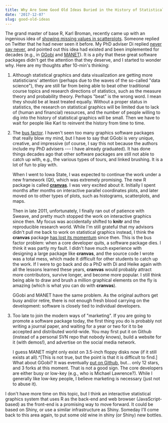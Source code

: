 ```yaml
---
title: Why Are Some Good Old Ideas Buried in the History of Statistical Graphics?
date: '2017-12-07'
slug: good-old-ideas
---
```


The grand master of base R, Karl Broman, recently came up with an ingenious idea of [showing missing values in scatterplots](https://twitter.com/kwbroman/status/938100704803278849). Someone replied on Twitter that he had never seen it before. My PhD adviser Di replied [never say never](https://twitter.com/visnut/status/938227512332640256), and pointed out this idea had existed and been implemented for decades (e.g., in [GGobi](http://ggobi.org) and [MANET](http://www.rosuda.org/MANET/)). It is a pity that these great software packages didn't get the attention that they deserve, and I started to wonder why. Here are my thoughts after 10-min's thinking:

1. Although statistical graphics and data visualization are getting more statisticians' attention (perhaps due to the waves of the so-called "data science"), they are still far from being able to beat other traditional course topics and research directions of statistics, such as the measure theory and probability theory. Perhaps "beat" is the wrong word. I mean they should be at least treated equally. Without a proper status in statistics, the research on statistical graphics will be limited due to lack of (human and financial) resources, and the number of people willing to dig into the history of statistical graphics will be small. Then we have to wait for people like Karl to reinvent the history from time to time.

1. The [bus factor](https://en.wikipedia.org/wiki/Bus_factor). I haven't seen too many graphics software packages that really blow my mind, but I have to say that GGobi is very unique, creative, and impressive (of course, I say this not because the authors include my PhD advisers --- I have already graduated). It has done things decades ago that other software packages are still not able to catch up with, e.g., the various types of tours, and linked brushing. It is a lot of fun to play with.

    When I went to Iowa State, I was expected to continue the work under a new framework (Qt), which was extremely promising. The new R package is called [**cranvas**](https://github.com/ggobi/cranvas). I was very excited about it. Initially I spent months after months on interactive parallel coordinates plots, and later moved on to other types of plots, such as histograms, scatterplots, and maps.

    Then in late 2011, unfortunately, I finally ran out of patience with Sweave, and pretty much stopped the work on interactive graphics since then. My focus was accidentally shifted to **knitr** and the reproducible research world. While I'm still grateful that my advisors didn't pull me back to work on statistical graphics instead, I think the **cranvas** package [has lost its momentum](https://github.com/ggobi/cranvas/graphs/contributors) since then. This is the bus factor problem: when a core developer quits, a software package dies. I think it was partly my fault. I didn't have much experience with designing a large package like **cranvas**, and the source code I wrote was a total mess, which made it difficult for other students to catch up the work. If I were to go back and do a PhD with Di and Heike again with all the lessons learned these years, **cranvas** would probably attract more contributors, survive longer, and become more popular. I still think being able to draw and brush a million graphical elements on the fly is amazing (which is what you can do with **cranvas**).
    
    GGobi and MANET have the same problem. As the original authors get busy and/or retire, there is not enough fresh blood carrying on the development: software is closely tied to individual developers.

1. Too late to join the modern ways of "marketing". If you are going to promote a software package today, the first thing you do is probably not writing a journal paper, and waiting for a year or two for it to be accepted and distributed world-wide. You may first put it on Github (instead of a personal SVN repo that nobody knows), build a website for it (with demos!), and advertise on the social media network.

    I guess MANET might only exist on 3.5-inch floppy disks now (if it still exists at all).^[This is not true, but the point is that it is difficult to find.] What about GGobi? It was eventually [put on Github](https://github.com/ggobi/ggobi), but... only 12 stars, and 3 forks at this moment. That is not a good sign. The core developers are either busy or low-key (e.g., who is Michael Lawrence?). While I generally like low-key people, I believe marketing is necessary (just not to abuse it).

I don't have more time on this topic, but I think an interactive statistical graphics system that uses R as the back-end and web browser (JavaScript-based) as the front-end is a promising way to move forward. It could be based on Shiny, or use a similar infrastructure as Shiny. Someday I'll come back to this area again, to put some old wine in shiny (or Shiny) new bottles.
